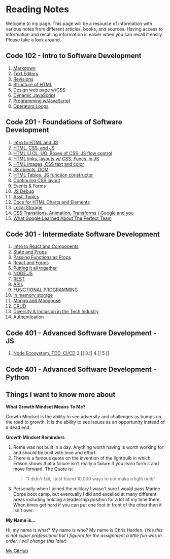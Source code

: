 # Reading Notes

Welcome to my page. This page will be a resource of information with various notes from different articles, books, and sources. Having access to information and recalling information is easier when you can recall it easily. Please take a look around.

## Code 102 - Intro to Software Development

1. [Markdown](code_102/markdown.md)
2. [Text Editors](code_102/texteditor.md)
3. [Revisions](code_102/revisions.md)
4. [Structure of HTML](code_102/HTMLstruct.md)
5. [Design web page w/CSS](code_102/design_css.md)
6. [Dynamic JavaScript](code_102/java_pages.md)
7. [Programming w/JavaScript](code_102/prog_java.md)
8. [Operators Loops](code_102/op_loop.md)

## Code 201 - Foundations of Software Development

1. [Intro to HTML and JS](code_201/class-01.md)
2. [HTML, CSS, and JS](code_201/class-02.md)
3. [HTML LI,OL, UO, Boxes of CSS, JS flow control](code_201/class-03.md)
4. [HTML links, layouts w/ CSS, Funcs. in JS](code_201/class-04.md)
5. [HTML images, CSS text and color](code_201/class-05.md)
6. [JS objects, DOM](code_201/class-06.md)  
7. [HTML Tables, JS function constructor](code_201/class-07.md)
8. [Continuing CSS layout](code_201/class-08.md)
9. [Events & Forms](code_201/class-09.md)
10. [JS Debug](code_201/class-10.md)
11. [Asst. Topics](code_201/class-11.md)
12. [Docs for HTML Charts and Elements](code_201/class-12.md)
13. [Local Storage](code_201/class-13.md)
14. [CSS Transitions, Animation, Transforms / Google and you](code_201/class-14a.md)
15. [What Google Learned About The Perfect Team](code_201/class-14b.md)

## Code 301 - Intermediate Software Development

1. [Intro to React and Components](code_301/read_01.md)
2. [State and Props](code_301/read_02.md)
3. [Passing Functions as Props](code_301/read_03.md)
4. [React and Forms](code_301/read_04.md)
5. [Putting it all together](code_301/read_05.md)
6. [NODE.JS](code_301/read_06.md)
7. [REST](code_301/read_07.md)
8. [APIs](code_301/read_08.md)
9. [FUNCTIONAL PROGRAMMING](code_301/read_09.md)
10. [In memory storage](code_301/read_10.md)
11. [Mongo and Mongoose](code_301/read_11.md)
12. [CRUD](code_301/read_12.md)
13. [Diversity & Inclusion in the Tech Industry](code_301/read_13.md)
14. [Authentication](code_301/read_14.md)

## Code 401 - Advanced Software Development - JS
1. [Node Ecosystem, TDD, CI/CD](code_401/lesson_01.md)
2.[]
3.[]
4.[]
5.[]


## Code 401 - Advanced Software Development - Python

## Things I want to know more about

**What Growth Mindset Means To Me?**

Growth Mindset is the ability to see adversity and challenges as bumps on the road to growth. It is the ability to see issues as an opportunity instead of a dead end.

**Growth Mindset Reminders**

1. Rome was not built in a day. Anything worth having is worth working for and should be built with time and effort.
2. There is a famous quote on the invention of the lightbulb in which Edison shows that a failure isn't really a failure if you learn form it and move forward. The Quote is:
   > "I didn't fail, I just found 10,000 ways to not make a light bulb"
3. Personally when I joined the military I wasn't sure I would pass Marine Corps boot camp, but eventually I did and excelled at many different areas including holding a leadership position for a lot of my time there. When times get hard if you can put one foot in front of the other then it isn't over.

**My Name is...**

Hi, my name is what? My name is who? My name is Chris Harden. (_Yes this is not super professional but I figured for the assignment a little fun was in order. I will change this later_)

[My GitHub](https://github.com/HardenChris)
